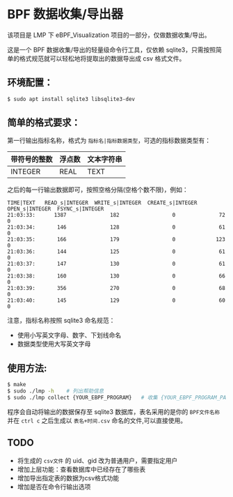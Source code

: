 # BPF 数据收集/导出器

该项目是 LMP 下 eBPF_Visualization 项目的一部分，仅做数据收集/导出。

这是一个 BPF 数据收集/导出的轻量级命令行工具，仅依赖 sqlite3，只需按照简单的格式规范就可以轻松地将提取出的数据导出成 csv 格式文件。


## 环境配置：
```bash
$ sudo apt install sqlite3 libsqlite3-dev
```

## 简单的格式要求：
第一行输出指标名称，格式为 `指标名|指标数据类型`，可选的指标数据类型有：

| **带符号的整数** | **浮点数** | **文本字符串** |
|---------|------|------|
| INTEGER | REAL | TEXT |

之后的每一行输出数据即可，按照空格分隔(空格个数不限)，例如：
```text
TIME|TEXT   READ_s|INTEGER  WRITE_s|INTEGER  CREATE_s|INTEGER  OPEN_s|INTEGER  FSYNC_s|INTEGER
21:03:33:      1387              182                 0              72                0
21:03:34:       146              128                 0              61                0
21:03:35:       166              179                 0             123                0
21:03:36:       144              125                 0              61                0
21:03:37:       147              130                 0              61                0
21:03:38:       160              130                 0              66                0
21:03:39:       356              270                 0              68                0
21:03:40:       145              129                 0              60                0
```
注意，指标名称按照 sqlite3 命名规范：
- 使用小写英文字母、数字、下划线命名
- 数据类型使用大写英文字母

## 使用方法:
```bash
$ make
$ sudo ./lmp -h    # 列出帮助信息
$ sudo ./lmp collect {YOUR_EBPF_PROGRAM}   # 收集 {YOUR_EBPF_PROGRAM_PATH} 程序提取出的数据
```
程序会自动将输出的数据保存至 sqlite3 数据库，表名采用的是你的 `BPF文件名称` 并在 `ctrl c` 之后生成以 `表名+时间.csv` 命名的文件,可以直接使用。

## TODO
- 将生成的 `csv文件` 的 uid、gid 改为普通用户，需要指定用户
- 增加上层功能：查看数据库中已经存在了哪些表
- 增加导出指定表的数据为csv格式功能
- 增加是否在命令行输出选项
